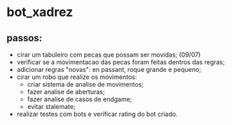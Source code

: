 # bot_xadrez
 ## passos:
 * cirar um tabuleiro com pecas que possam ser movidas; (09/07)
 * verificar se a movimentacao das pecas foram feitas dentros das regras;
 * adicionar regras "novas": en passant, roque grande e pequeno;
 * cirar um robo que realize os movimentos:
   * criar sistema de analise de movimentos;
   * fazer analise de aberturas;
   * fazer analise de casos de endgame;
   * evitar stalemate;
 * realizar testes com bots e verificar rating do bot criado.
  
